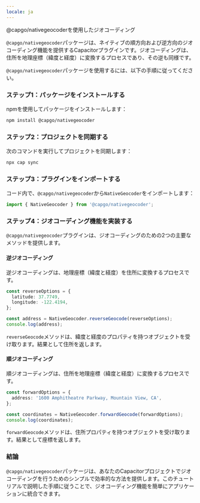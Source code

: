 ```yaml
---
locale: ja
---
```


@capgo/nativegeocoderを使用したジオコーディング

`@capgo/nativegeocoder`パッケージは、ネイティブの順方向および逆方向のジオコーディング機能を提供するCapacitorプラグインです。ジオコーディングは、住所を地理座標（緯度と経度）に変換するプロセスであり、その逆も同様です。

`@capgo/nativegeocoder`パッケージを使用するには、以下の手順に従ってください。

### ステップ1：パッケージをインストールする

npmを使用してパッケージをインストールします：

```bash
npm install @capgo/nativegeocoder
```

### ステップ2：プロジェクトを同期する

次のコマンドを実行してプロジェクトを同期します：

```bash
npx cap sync
```

### ステップ3：プラグインをインポートする

コード内で、`@capgo/nativegeocoder`から`NativeGeocoder`をインポートします：

```javascript
import { NativeGeocoder } from '@capgo/nativegeocoder';
```

### ステップ4：ジオコーディング機能を実装する

`@capgo/nativegeocoder`プラグインは、ジオコーディングのための2つの主要なメソッドを提供します。

#### 逆ジオコーディング

逆ジオコーディングは、地理座標（緯度と経度）を住所に変換するプロセスです。

```typescript
const reverseOptions = {
  latitude: 37.7749,
  longitude: -122.4194,
};

const address = NativeGeocoder.reverseGeocode(reverseOptions);
console.log(address);
```

`reverseGeocode`メソッドは、緯度と経度のプロパティを持つオブジェクトを受け取ります。結果として住所を返します。

#### 順ジオコーディング

順ジオコーディングは、住所を地理座標（緯度と経度）に変換するプロセスです。

```typescript
const forwardOptions = {
  address: '1600 Amphitheatre Parkway, Mountain View, CA',
};

const coordinates = NativeGeocoder.forwardGeocode(forwardOptions);
console.log(coordinates);
```

`forwardGeocode`メソッドは、住所プロパティを持つオブジェクトを受け取ります。結果として座標を返します。

### 結論

`@capgo/nativegeocoder`パッケージは、あなたのCapacitorプロジェクトでジオコーディングを行うためのシンプルで効率的な方法を提供します。このチュートリアルで説明した手順に従うことで、ジオコーディング機能を簡単にアプリケーションに統合できます。